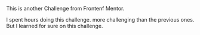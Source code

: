 This is another Challenge from Frontenf Mentor.

I spent hours doing this challenge. more challenging than the previous ones. But I learned for sure on this challenge. 